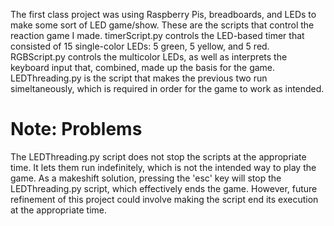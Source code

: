 The first class project was using Raspberry Pis, breadboards, and LEDs to make some sort of LED game/show.
These are the scripts that control the reaction game I made. timerScript.py controls the LED-based timer that consisted of 15 single-color LEDs: 5 green,
5 yellow, and 5 red. RGBScript.py controls the multicolor LEDs, as well as interprets the keyboard input that, combined, made up the basis for the game. LEDThreading.py
is the script that makes the previous two run simeltaneously, which is required in order for the game to work as intended.
# Note: Problems
The LEDThreading.py script does not stop the scripts at the appropriate time. It lets them run indefinitely, which is not the intended way to play the game.
As a makeshift solution, pressing the 'esc' key will stop the LEDThreading.py script, which effectively ends the game. However, future refinement of this project
could involve making the script end its execution at the appropriate time.
